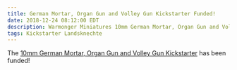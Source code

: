 ```yaml
---
title: German Mortar, Organ Gun and Volley Gun Kickstarter Funded!
date: 2018-12-24 08:12:00 EDT
description: Warmonger Miniatures 10mm German Mortar, Organ Gun and Volley Gun Kickstarter has been funded.
tags: Kickstarter Landsknechte
---
```

The [10mm German Mortar, Organ Gun and Volley Gun Kickstarter](https://www.kickstarter.com/projects/1765086496/10mm-german-mortar-organ-gun-and-volley-gun) has been funded!